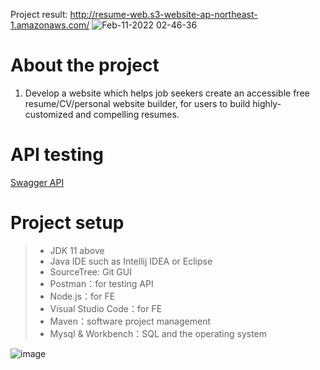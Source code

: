 Project result: http://resume-web.s3-website-ap-northeast-1.amazonaws.com/
![Feb-11-2022 02-46-36](https://user-images.githubusercontent.com/90204593/153475939-07e5649c-99f2-459e-b14f-5e0f239dee76.gif)

About the project
=
1. Develop a website which helps job seekers create an accessible free resume/CV/personal website builder, for users to build highly-customized and  compelling resumes. 


API testing
=
[Swagger API](http://localhost:5000/swagger-ui.html)

Project setup
=
> - JDK 11 above
> - Java IDE such as Intellij IDEA or Eclipse
> - SourceTree: Git GUI
> - Postman：for testing API
> - Node.js：for FE
> - Visual Studio Code：for FE
> - Maven：software project management 
> - Mysql & Workbench：SQL and the operating system
> 
![image](https://user-images.githubusercontent.com/90204593/152291242-fb68aac4-eb28-4b39-bd7b-b455e600d234.png)
